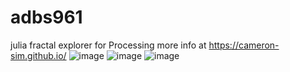 # adbs961
julia fractal explorer for Processing
more info at https://cameron-sim.github.io/
![image](https://cityuni-my.sharepoint.com/personal/cameron_sim_city_ac_uk/Documents/002217.png)
![image](https://cityuni-my.sharepoint.com/personal/cameron_sim_city_ac_uk/Documents/002224.png)
![image](https://cityuni-my.sharepoint.com/personal/cameron_sim_city_ac_uk/Documents/005151.png)
